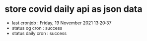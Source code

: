 # store covid daily api as json data

- last cronjob : Friday, 19 November 2021 13:20:37
- status og cron : success
- status daily cron : success
      
      